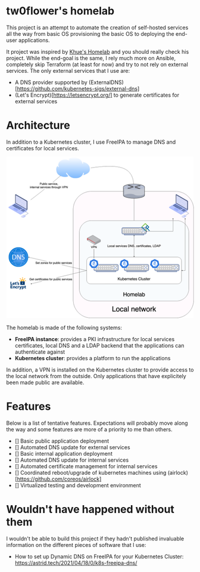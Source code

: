 # tw0flower's homelab
This project is an attempt to automate the creation of self-hosted services all the way from basic OS provisioning the basic OS to deploying the end-user applications.

It project was inspired by [Khue's Homelab](https://github.com/khuedoan/homelab) and you should really check his project. While the end-goal is the same, I rely much more on Ansible, completely skip Terraform (at least for now) and try to not rely on external services. The only external services that I use are:
- A DNS provider supported by (ExternalDNS)[https://github.com/kubernetes-sigs/external-dns]
- (Let's Encrypt)[https://letsencrypt.org/] to generate certificates for external services

# Architecture
In addition to a Kubernetes cluster, I use FreeIPA to manage DNS and certificates for local services.

![High-level diagram of the homelab](./homelab_schema.png)

The homelab is made of the following systems:
- **FreeIPA instance**: provides a PKI infrastructure for local services certificates, local DNS and a LDAP backend that the applications can authenticate against
- **Kubernetes cluster**: provides a platform to run the applications

In addition, a VPN is installed on the Kubernetes cluster to provide access to the local network from the outside. Only applications that have explicitely been made public are available.

# Features
Below is a list of tentative features. Expectations will probably move along the way and some features are more of a priority to me than others.
- [] Basic public application deployment
- [] Automated DNS update for external services
- [] Basic internal application deployment
- [] Automated DNS update for internal services
- [] Automated certificate management for internal services
- [] Coordinated reboot/upgrade of kubernetes machines using (airlock)[https://github.com/coreos/airlock]
- [] Virtualized testing and development environment

# Wouldn't have happened without them
I wouldn't be able to build this project if they hadn't published invaluable information on the different pieces of software that I use:
- How to set up Dynamic DNS on FreeIPA for your Kubernetes Cluster: https://astrid.tech/2021/04/18/0/k8s-freeipa-dns/
